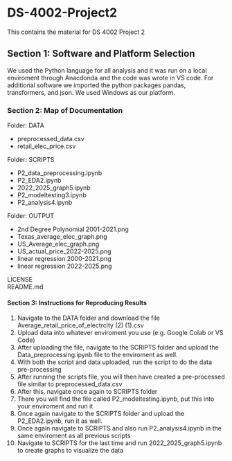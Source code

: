 # DS-4002-Project2
This contains the material for DS 4002 Project 2

## Section 1: Software and Platform Selection
We used the Python language for all analysis and it was run on a local enviroment through Anacdonda and the code was wrote in VS code.
For additional software we imported the python packages pandas, transformers, and json.
We used Windows as our platform.

### Section 2: Map of Documentation
Folder: DATA
- preprocessed_data.csv
- retail_elec_price.csv
  
Folder: SCRIPTS
- P2_data_preprocessing.ipynb
- P2_EDA2.ipynb
- 2022_2025_graph5.ipynb
- P2_modeltesting3.ipynb
- P2_analysis4.ipynb

Folder: OUTPUT
- 2nd Degree Polynomial 2001-2021.png
- Texas_average_elec_graph.png
- US_Average_elec_graph.png
- US_actual_price_2022-2025.png
- linear regression 2000-2021.png
- linear regression 2022-2025.png

LICENSE<br>
README.md

#### Section 3: Instructions for Reproducing Results
1. Navigate to the DATA folder and download the file Average_retail_price_of_electrcity (2) (1).csv
2. Upload data into whatever enviroment you use (e.g. Google Colab or VS Code)
3. After uploading the file, navigate to the SCRIPTS folder and upload the Data_preprocessing.ipynb file to the enviroment as well.
4. With both the script and data uploaded, run the script to do the data pre-processing
5. After running the scripts file, you will then have created a pre-processed file similar to preprocessed_data.csv
6. After this, navigate once again to SCRIPTS folder
7. There you will find the file called P2_modeltesting.ipynb, put this into your enviroment and run it
8. Once again navigate to the SCRIPTS folder and upload the P2_EDA2.ipynb, run it as well.
9. Once again navigate to SCRIPTS and also run P2_analysis4.ipynb in the same enviroment as all previous scripts
10. Navigate to SCRIPTS for the last time and run 2022_2025_graph5.ipynb to create graphs to visualize the data
